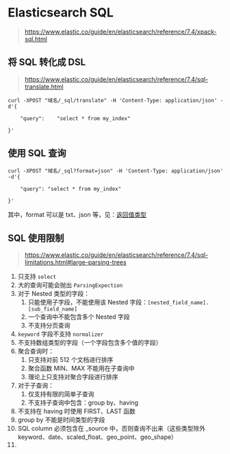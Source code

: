 # Elasticsearch SQL

> https://www.elastic.co/guide/en/elasticsearch/reference/7.4/xpack-sql.html

## 将 SQL 转化成 DSL

> https://www.elastic.co/guide/en/elasticsearch/reference/7.4/sql-translate.html

```shell
curl -XPOST "域名/_sql/translate" -H 'Content-Type: application/json' -d'{

	"query":	"select * from my_index"
 		
}'
```

## 使用 SQL 查询

```shell
curl -XPOST "域名/_sql?format=json" -H 'Content-Type: application/json' -d'{ 

	"query": "select * from my_index"

}'
```

其中，format 可以是 txt、json 等，见：[返回值类型](https://www.elastic.co/guide/en/elasticsearch/reference/7.4/sql-rest-format.html)

## SQL 使用限制

> https://www.elastic.co/guide/en/elasticsearch/reference/7.4/sql-limitations.html#large-parsing-trees

1. 只支持 `select`
2. 大的查询可能会抛出 `ParsingExpection`
3. 对于 Nested 类型的字段：
	1. 只能使用子字段，不能使用该 Nested  字段：`[nested_field_name].[sub_field_name]`
	2. 一个查询中不能包含多个 Nested 字段
	3. 不支持分页查询
4. `keyword` 字段不支持 `normalizer`
5. 不支持数组类型的字段（一个字段包含多个值的字段）
6. 聚合查询时：
	1. 只支持对前 512 个文档进行排序
	2. 聚合函数 MIN、MAX 不能用在子查询中
	3. 理论上只支持对聚合字段进行排序
7. 对于子查询：
	1. 仅支持有限的简单子查询
	2. 不支持子查询中包含：group by、having
8. 不支持在 having 时使用 FIRST、LAST 函数
9. group by 不能是时间类型的字段
10. SQL column 必须包含在 _source 中，否则查询不出来（这些类型除外 keyword、date、scaled_float、geo_point、geo_shape）
11. 



